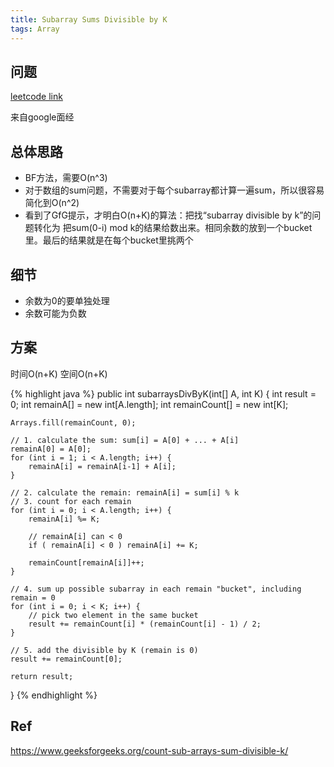 ```yaml
---
title: Subarray Sums Divisible by K
tags: Array
---
```


## 问题
[leetcode link](https://leetcode.com/problems/subarray-sums-divisible-by-k/)

来自google面经

## 总体思路
- BF方法，需要O(n^3)
- 对于数组的sum问题，不需要对于每个subarray都计算一遍sum，所以很容易简化到O(n^2)
- 看到了GfG提示，才明白O(n+K)的算法：把找“subarray divisible by k”的问题转化为
把sum(0-i) mod k的结果给数出来。相同余数的放到一个bucket里。最后的结果就是在每个bucket里挑两个

## 细节
- 余数为0的要单独处理
- 余数可能为负数

## 方案
时间O(n+K)
空间O(n+K)

{% highlight java %}
public int subarraysDivByK(int[] A, int K) {
    int result = 0;
    int remainA[] = new int[A.length];
    int remainCount[] = new int[K];

    Arrays.fill(remainCount, 0);

    // 1. calculate the sum: sum[i] = A[0] + ... + A[i]
    remainA[0] = A[0];
    for (int i = 1; i < A.length; i++) {
        remainA[i] = remainA[i-1] + A[i];
    }

    // 2. calculate the remain: remainA[i] = sum[i] % k
    // 3. count for each remain
    for (int i = 0; i < A.length; i++) {
        remainA[i] %= K;

        // remainA[i] can < 0
        if ( remainA[i] < 0 ) remainA[i] += K;

        remainCount[remainA[i]]++;
    }

    // 4. sum up possible subarray in each remain "bucket", including remain = 0
    for (int i = 0; i < K; i++) {
        // pick two element in the same bucket
        result += remainCount[i] * (remainCount[i] - 1) / 2;
    }

    // 5. add the divisible by K (remain is 0)
    result += remainCount[0];

    return result;
}
{% endhighlight %}

## Ref

https://www.geeksforgeeks.org/count-sub-arrays-sum-divisible-k/
